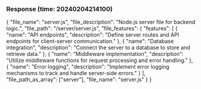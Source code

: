 ### Response (time: 20240204214100)

{
  "file_name": "server.js",
  "file_description": "Node.js server file for backend logic.",
  "file_path": "/server/server.js",
  "file_features": {
    "features": [
      {
        "name": "API endpoints",
        "description": "Define server routes and API endpoints for client-server communication."
      },
      {
        "name": "Database integration",
        "description": "Connect the server to a database to store and retrieve data."
      },
      {
        "name": "Middleware implementation",
        "description": "Utilize middleware functions for request processing and error handling."
      },
      {
        "name": "Error logging",
        "description": "Implement error logging mechanisms to track and handle server-side errors."
      }
    ],
    "file_path_as_array": ["server"],
    "file_name": "server.js"
  }
}
